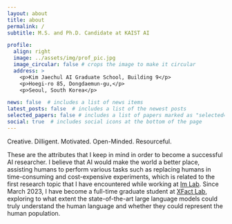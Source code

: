 ```yaml
---
layout: about
title: about
permalink: /
subtitle: M.S. and Ph.D. Candidate at KAIST AI

profile:
  align: right
  image: ../assets/img/prof_pic.jpg
  image_circular: false # crops the image to make it circular
  address: >
    <p>Kim Jaechul AI Graduate School, Building 9</p>
    <p>Hoegi-ro 85, Dongdaemun-gu,</p>
    <p>Seoul, South Korea</p>

news: false  # includes a list of news items
latest_posts: false  # includes a list of the newest posts
selected_papers: false # includes a list of papers marked as "selected={true}"
social: true  # includes social icons at the bottom of the page
---
```


Creative. Dilligent. Motivated. Open-Minded. Resourceful.

These are the attributes that I keep in mind in order to become a successful AI researcher. I believe that AI would make the world a better place, assisting humans to perform various tasks such as replacing humans in time-consuming and cost-expensive experiments, which is related to the first research topic that I have encountered while working at <a href='https://imvisionlab.com/'>Im Lab</a>. Since March 2023, I have become a full-time graduate student at <a href='https://xfact.net/'>XFact Lab</a>, exploring to what extent the state-of-the-art large language models could truly understand the human language and whether they could represent the human population. 
